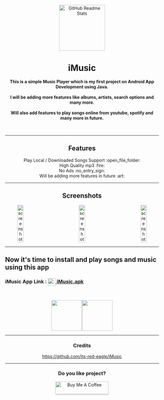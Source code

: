   <p align="center">
 <img width="150px" src="https://github.com/its-red-eagle/iMusic/blob/master/app/src/main/res/drawable/music_icon.png" align="center" alt="GitHub Readme Stats" />
 <h1 align="center"><b>iMusic</b></h1>
  <div align="center"><b>
This is a simple Music Player which is my first project on Android App Development using Java.
<br><br>
I will be adding more features like albums, artists, search options and many more. 
<br><br>
Will also add features to play songs online from youtube, spotify and many more in future. 
    </b></div><br><br>

---

  <h2 align="center">Features</h2>
  <p align="center">
    Play Local / Downloaded Songs Support :open_file_folder: <br>
    High Quality mp3 :fire:<br>
    No Ads :no_entry_sign:<br> 
    Will be adding more features in future :art: <br>
 

---

<h2 align="center">Screenshots</h2>

<div align="center" style="width:100%;display:flex;justify-content:space-between;">
<img width="20%" src="https://github.com/its-red-eagle/iMusic/blob/master/README%20FILES/MainActivity.jpg" align="center" alt="screenshot" />
<img width="20%" src="https://github.com/its-red-eagle/iMusic/blob/master/README%20FILES/PlaySong.jpg" align="center" alt="screenshot" />
<img width="20%" src="https://github.com/its-red-eagle/iMusic/blob/master/README%20FILES/PlaySong2.jpg" align="center" alt="screenshot" />
</div>

---

  <div><h2> Now it's time to install and play songs and music using this app</h2>
<h3> iMusic App Link : <a href="https://github.com/its-red-eagle/iMusic/blob/master/README%20FILES/iMusic.apk"><img src="https://github.com/its-red-eagle/iMusic/blob/master/app/src/main/res/drawable/music_icon.png" width="25px"height="25px" align="absmiddle"/> iMusic.apk</a></h3></div>
<br>
  <p align="center" style="align-items:center"><a href="https://github.com/its-red-eagle/iMusic/blob/master/README%20FILES/iMusic.apk"><img width="100" height="100" src="https://github.com/its-red-eagle/iMusic/blob/master/app/src/main/res/drawable/music_icon.png"></a><a href="https://github.com/its-red-eagle/iMusic/releases" rel="GitHub Releases"><img width="100" height="100" src="https://telegra.ph/file/21bb2cc648561f192cea4.png"></a></p>


---
  <h3 align="center">Credits</h3>
   <p align="center">
   <a href="https://github.com/its-red-eagle/iMusic">https://github.com/its-red-eagle/iMusic</a>
   </p>
   
---
<h3 align="center">Do you like project?</h3>
<p align="center" ><a href="https://www.buymeacoffee.com/vikashpatel" target="_blank"><img src="https://www.buymeacoffee.com/assets/img/custom_images/orange_img.png" alt="Buy Me A Coffee" style="height: 41px !important;width: 174px !important;box-shadow: 0px 3px 2px 0px rgba(190, 190, 190, 0.5) !important;-webkit-box-shadow: 0px 3px 2px 0px rgba(190, 190, 190, 0.5) !important;" ></a> </p>
